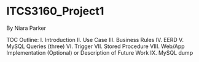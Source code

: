 # ITCS3160_Project1
By Niara Parker

TOC Outline:
I. Introduction
II. Use Case
III. Business Rules
IV. EERD
V. MySQL Queries (three)
VI. Trigger
VII. Stored Procedure
VIII. Web/App Implementation (Optional) or Description of Future Work
IX. MySQL dump
